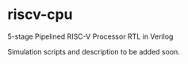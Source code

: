 # riscv-cpu

5-stage Pipelined RISC-V Processor RTL in Verilog

Simulation scripts and description to be added soon.
